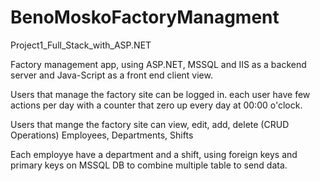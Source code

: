 # BenoMoskoFactoryManagment
Project1_Full_Stack_with_ASP.NET

Factory management app, using ASP.NET, MSSQL and IIS as a backend server and Java-Script as a front end client view.

Users that manage the factory site can be logged in.
each user have few actions per day with a counter that zero up every day at 00:00 o'clock.

Users that mange the factory site can view, edit, add, delete (CRUD Operations) Employees, Departments, Shifts

Each employye have a department and a shift,
using foreign keys and primary keys on MSSQL DB to combine multiple table to send data. 
